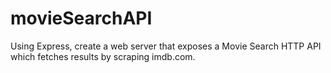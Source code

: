 # movieSearchAPI
Using Express, create a web server that exposes a Movie Search HTTP API which fetches results by scraping imdb.com.
